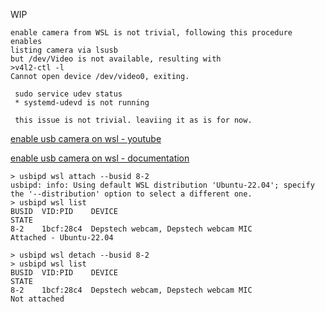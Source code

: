 WIP
```
enable camera from WSL is not trivial, following this procedure enables
listing camera via lsusb
but /dev/Video is not available, resulting with
>v4l2-ctl -l
Cannot open device /dev/video0, exiting.

 sudo service udev status
 * systemd-udevd is not running

 this issue is not trivial. leaviing it as is for now.
```
[enable usb camera on wsl - youtube](https://www.youtube.com/watch?v=I2jOuLU4o8E&t=74s)

[enable usb camera on wsl - documentation](https://learn.microsoft.com/en-us/windows/wsl/connect-usb)

``` terminal output
> usbipd wsl attach --busid 8-2
usbipd: info: Using default WSL distribution 'Ubuntu-22.04'; specify the '--distribution' option to select a different one.
> usbipd wsl list
BUSID  VID:PID    DEVICE                                                        STATE
8-2    1bcf:28c4  Depstech webcam, Depstech webcam MIC                          Attached - Ubuntu-22.04
```

``` terminal output detach
> usbipd wsl detach --busid 8-2
> usbipd wsl list
BUSID  VID:PID    DEVICE                                                        STATE
8-2    1bcf:28c4  Depstech webcam, Depstech webcam MIC                          Not attached
```
